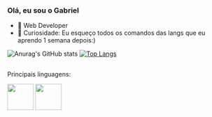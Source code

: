 ### Olá, eu sou o Gabriel

- 🔭 Web Developer
- 🌱 Curiosidade: Eu esqueço todos os comandos das langs que eu aprendo 1 semana depois:)



![Anurag's GitHub stats](https://github-readme-stats.vercel.app/api?username=DaLyan22&show_icons=true&theme=radical)
[![Top Langs](https://github-readme-stats.vercel.app/api/top-langs/?username=Dalyan22&layout=compact)](https://github.com/anuraghazra/github-readme-stats)

##

Principais linguagens:


<img  width="60" height="60" src="https://cdn.jsdelivr.net/gh/devicons/devicon/icons/python/python-original.svg" />       <img widt="60" height="60" src="https://cdn.jsdelivr.net/gh/devicons/devicon/icons/html5/html5-original.svg" />       

          

          

     

          


